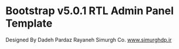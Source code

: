 # Bootstrap v5.0.1 RTL Admin Panel Template
Designed By Dadeh Pardaz Rayaneh Simurgh Co.
www.simurghdp.ir
